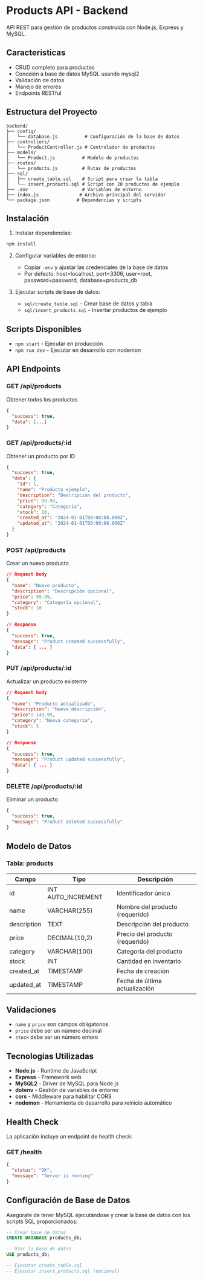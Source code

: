 # Products API - Backend

API REST para gestión de productos construida con Node.js, Express y MySQL.

## Características

- CRUD completo para productos
- Conexión a base de datos MySQL usando mysql2
- Validación de datos
- Manejo de errores
- Endpoints RESTful

## Estructura del Proyecto

```
backend/
├── config/
│   └── database.js          # Configuración de la base de datos
├── controllers/
│   └── ProductController.js # Controlador de productos
├── models/
│   └── Product.js          # Modelo de productos
├── routes/
│   └── products.js         # Rutas de productos
├── sql/
│   ├── create_table.sql    # Script para crear la tabla
│   └── insert_products.sql # Script con 20 productos de ejemplo
├── .env                    # Variables de entorno
├── index.js               # Archivo principal del servidor
└── package.json          # Dependencias y scripts
```

## Instalación

1. Instalar dependencias:
```bash
npm install
```

2. Configurar variables de entorno:
   - Copiar `.env` y ajustar las credenciales de la base de datos
   - Por defecto: host=localhost, port=3306, user=root, password=password, database=products_db

3. Ejecutar scripts de base de datos:
   - `sql/create_table.sql` - Crear base de datos y tabla
   - `sql/insert_products.sql` - Insertar productos de ejemplo

## Scripts Disponibles

- `npm start` - Ejecutar en producción
- `npm run dev` - Ejecutar en desarrollo con nodemon

## API Endpoints

### GET /api/products
Obtener todos los productos
```json
{
  "success": true,
  "data": [...]
}
```

### GET /api/products/:id
Obtener un producto por ID
```json
{
  "success": true,
  "data": {
    "id": 1,
    "name": "Producto ejemplo",
    "description": "Descripción del producto",
    "price": 99.99,
    "category": "Categoría",
    "stock": 10,
    "created_at": "2024-01-01T00:00:00.000Z",
    "updated_at": "2024-01-01T00:00:00.000Z"
  }
}
```

### POST /api/products
Crear un nuevo producto
```json
// Request body
{
  "name": "Nuevo producto",
  "description": "Descripción opcional",
  "price": 99.99,
  "category": "Categoría opcional",
  "stock": 10
}

// Response
{
  "success": true,
  "message": "Product created successfully",
  "data": { ... }
}
```

### PUT /api/products/:id
Actualizar un producto existente
```json
// Request body
{
  "name": "Producto actualizado",
  "description": "Nueva descripción",
  "price": 149.99,
  "category": "Nueva categoría",
  "stock": 5
}

// Response
{
  "success": true,
  "message": "Product updated successfully",
  "data": { ... }
}
```

### DELETE /api/products/:id
Eliminar un producto
```json
{
  "success": true,
  "message": "Product deleted successfully"
}
```

## Modelo de Datos

### Tabla: products

| Campo | Tipo | Descripción |
|-------|------|-------------|
| id | INT AUTO_INCREMENT | Identificador único |
| name | VARCHAR(255) | Nombre del producto (requerido) |
| description | TEXT | Descripción del producto |
| price | DECIMAL(10,2) | Precio del producto (requerido) |
| category | VARCHAR(100) | Categoría del producto |
| stock | INT | Cantidad en inventario |
| created_at | TIMESTAMP | Fecha de creación |
| updated_at | TIMESTAMP | Fecha de última actualización |

## Validaciones

- `name` y `price` son campos obligatorios
- `price` debe ser un número decimal
- `stock` debe ser un número entero

## Tecnologías Utilizadas

- **Node.js** - Runtime de JavaScript
- **Express** - Framework web
- **MySQL2** - Driver de MySQL para Node.js
- **dotenv** - Gestión de variables de entorno
- **cors** - Middleware para habilitar CORS
- **nodemon** - Herramienta de desarrollo para reinicio automático

## Health Check

La aplicación incluye un endpoint de health check:

### GET /health
```json
{
  "status": "OK",
  "message": "Server is running"
}
```

## Configuración de Base de Datos

Asegúrate de tener MySQL ejecutándose y crear la base de datos con los scripts SQL proporcionados:

```sql
-- Crear base de datos
CREATE DATABASE products_db;

-- Usar la base de datos
USE products_db;

-- Ejecutar create_table.sql
-- Ejecutar insert_products.sql (opcional)
```
